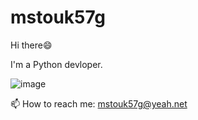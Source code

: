 # mstouk57g
Hi there😄

I'm a Python devloper.

![image](https://mstouk57g.github.io/file/BDE170BF-4E8E-4705-87F4-B589085DE215.jpeg)

📫 How to reach me: mstouk57g@yeah.net

<!--
**mstouk57g/mstouk57g** is a ✨ _special_ ✨ repository because its `README.md` (this file) appears on your GitHub profile.

Here are some ideas to get you started:

- 🔭 I’m currently working on ...
- 🌱 I’m currently learning ...
- 👯 I’m looking to collaborate on ...
- 🤔 I’m looking for help with ...
- 💬 Ask me about ...
- 📫 How to reach me: ...
- 😄 Pronouns: ...
- ⚡ Fun fact: ...
-->
